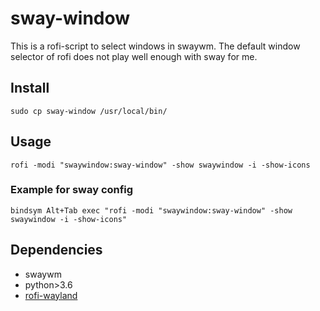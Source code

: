 # sway-window

This is a rofi-script to select windows in swaywm. The default window selector of rofi does not play well enough with sway for me.

## Install

`sudo cp sway-window /usr/local/bin/`

## Usage

`rofi -modi "swaywindow:sway-window" -show swaywindow -i -show-icons`

### Example for sway config

`bindsym Alt+Tab exec "rofi -modi "swaywindow:sway-window" -show swaywindow -i -show-icons"`

## Dependencies

- swaywm
- python>3.6
- [rofi-wayland](https://github.com/lbonn/rofi)
